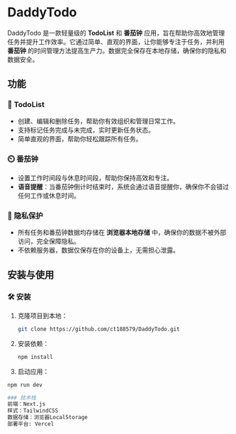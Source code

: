 # DaddyTodo

DaddyTodo 是一款轻量级的 **TodoList** 和 **番茄钟** 应用，旨在帮助你高效地管理任务并提升工作效率。它通过简单、直观的界面，让你能够专注于任务，并利用 **番茄钟** 的时间管理方法提高生产力。数据完全保存在本地存储，确保你的隐私和数据安全。

## 功能

### 📝 **TodoList**  
- 创建、编辑和删除任务，帮助你有效组织和管理日常工作。
- 支持标记任务完成与未完成，实时更新任务状态。
- 简单直观的界面，帮助你轻松跟踪所有任务。

### ⏲️ **番茄钟**  
- 设置工作时间段与休息时间段，帮助你保持高效和专注。
- **语音提醒**：当番茄钟倒计时结束时，系统会通过语音提醒你，确保你不会错过任何工作或休息时间。

### 🔐 **隐私保护**  
- 所有任务和番茄钟数据均存储在 **浏览器本地存储** 中，确保你的数据不被外部访问，完全保障隐私。
- 不依赖服务器，数据仅保存在你的设备上，无需担心泄露。

## 安装与使用

### 🛠️ 安装

1. 克隆项目到本地：

   ```bash
   git clone https://github.com/ct188579/DaddyTodo.git
   
2. 安装依赖：

    ```bash
    npm install
    
3. 启动应用：

  ```bash
  npm run dev

### 技术栈
前端：Next.js
样式：TailwindCSS
数据存储：浏览器LocalStorage
部署平台: Vercel
